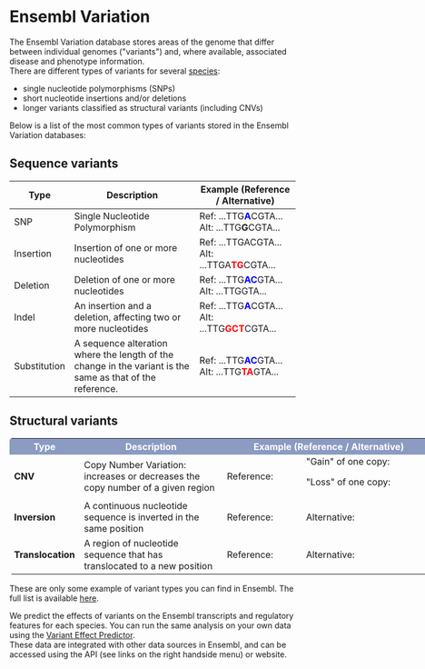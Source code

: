 # Ensembl Variation

The Ensembl Variation database stores areas of the genome that differ between individual genomes ("variants") and, where available, associated disease and phenotype information.  
There are different types of variants for several [species](data_description.html#source):

*   single nucleotide polymorphisms (SNPs)
*   short nucleotide insertions and/or deletions
*   longer variants classified as structural variants (including CNVs)

Below is a list of the most common types of variants stored in the Ensembl Variation databases:

## Sequence variants

| Type | Description | Example (Reference / Alternative) |
| --- | --- | --- |
| SNP | Single Nucleotide Polymorphism | Ref: ...TTG<span style="color:blue">**A**</span>CGTA... Alt: ...TTG<span style="red">**G**</span>CGTA... |
| Insertion | Insertion of one or more nucleotides | Ref: ...TTGACGTA... Alt: ...TTGA<span style="color:red">**TG**</span>CGTA... |
| Deletion | Deletion of one or more nucleotides | Ref: ...TTG<span style="color:blue">**AC**</span>GTA... Alt: ...TTGGTA... |
| Indel | An insertion and a deletion, affecting two or more nucleotides | Ref: ...TTG<span style="color:blue">**A**</span>CGTA... Alt: ...TTG<span style="color:red">**GCT**</span>CGTA... |
| Substitution | A sequence alteration where the length of the change in the variant is the same as that of the reference. | Ref: ...TTG<span style="color:blue">**AC**</span>GTA... Alt: ...TTG<span style="color:red">**TA**</span>GTA... |

## Structural variants

<table id="var_desc" class="ss" style="width:750px;border-radius:5px">

<tbody>

<tr>

<th style="background-color:#8b9bc1;color:#FFF;border-top-left-radius:4px">Type</th>

<th style="background-color:#8b9bc1;color:#FFF">Description</th>

<th colspan="2" style=" background-color:#8b9bc1;color:#FFF;width:50%;border-top-right-radius:4px">Example (Reference / Alternative)</th>

</tr>

<tr>

<td style="font-weight:bold">CNV</td>

<td>Copy Number Variation: increases or decreases the copy number of a given region</td>

<td>Reference:  
</td>

<td>"Gain" of one copy:  

"Loss" of one copy:</td>

</tr>

<tr class="bg2">

<td class="bg2" style="font-weight:bold">Inversion</td>

<td class="bg2">A continuous nucleotide sequence is inverted in the same position</td>

<td class="bg2">Reference:  
</td>

<td class="bg2">Alternative:  
</td>

</tr>

<tr>

<td style="font-weight:bold">Translocation</td>

<td>A region of nucleotide sequence that has translocated to a new position</td>

<td>Reference:  
</td>

<td>Alternative:  
</td>

</tr>

</tbody>

</table>

These are only some example of variant types you can find in Ensembl. The full list is available [here](/info/genome/variation/data_description.html#classes).

We predict the effects of variants on the Ensembl transcripts and regulatory features for each species. You can run the same analysis on your own data using the [Variant Effect Predictor](/info/docs/tools/vep/index.html).  
These data are integrated with other data sources in Ensembl, and can be accessed using the API (see links on the right handside menu) or website.
